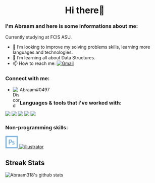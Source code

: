 <h1 align="center">Hi there👋</h1>
<h3> I'm Abraam and here is some informations about me: </h3>

Currently studying at FCIS ASU.


- 👯 I’m looking to improve my solving problems skills, learning more languages and technologies.
- 🌱 I’m learning all about Data Structures.
- 📫 How to reach me: [![Gmail](https://img.shields.io/badge/-Gmail-c14438?style=flat&logo=Gmail&logoColor=white)](https://mail.google.com/mail/u/1/#inbox) 
### Connect with me:
- <img align="left" alt="Discord" width="22px" src="https://preview.redd.it/s9biyhs4lix61.jpg?width=960&crop=smart&auto=webp&s=815ce0836ecc4a00dfe63ac1aa28edf3fc523d26" />Abraam#0497


<h3> Languages & tools that i've worked with: </h3>

<img width ='42px' src ='https://raw.githubusercontent.com/rahulbanerjee26/githubAboutMeGenerator/main/icons/cpp.svg'> </a> 
<img width ='42px' src ='https://raw.githubusercontent.com/rahulbanerjee26/githubAboutMeGenerator/main/icons/python.svg'> </a>
<img width ='42px' src ='https://raw.githubusercontent.com/rahulbanerjee26/githubAboutMeGenerator/main/icons/html.svg'> </a>
<img width ='42px' src ='https://raw.githubusercontent.com/rahulbanerjee26/githubAboutMeGenerator/main/icons/github.svg'> </a>
<img width ='42px' src ='https://raw.githubusercontent.com/rahulbanerjee26/githubAboutMeGenerator/main/icons/linux.svg'> </a>

<h3> Non-programming skills: </h3>
<a href="https://www.photoshop.com/en" target="_blank" rel="noreferrer"> <img src="https://raw.githubusercontent.com/devicons/devicon/master/icons/photoshop/photoshop-line.svg" alt="photoshop" width="40" height="40"/> </a>
<a href="https://www.adobe.com/in/products/illustrator.html" target="_blank" rel="noreferrer"> <img src="https://www.vectorlogo.zone/logos/adobe_illustrator/adobe_illustrator-icon.svg" alt="illustrator" width="40" height="40"/> </a> 
 </p>

## Streak Stats
![Abraam318's github stats](https://github-readme-stats.vercel.app/api?username=Abraam318&show_icons=true&theme=tokyonight) 

